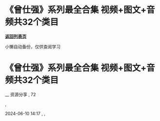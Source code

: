 # 《曾仕强》系列最全合集  视频+图文+音频共32个类目

[**返回列表页**](/gzh/懒人手册)

小懒自动备份，仅供查阅学习

# 《曾仕强》系列最全合集 视频+图文+音频共32个类目

__ 资源分享 , 72

,

2024-06-10 14:17 , ,

